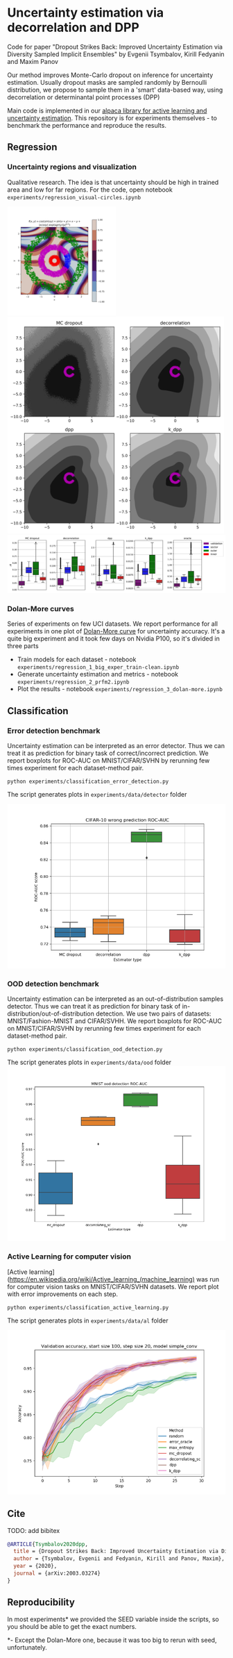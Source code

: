 # Uncertainty estimation via decorrelation and DPP

Code for paper "Dropout Strikes Back: Improved Uncertainty Estimation via Diversity Sampled Implicit Ensembles" by Evgenii Tsymbalov, Kirill Fedyanin and Maxim Panov 

 Our method improves Monte-Carlo dropout on inference for uncertainty estimation. Usually dropout masks are sampled randomly by Bernoulli distribution, we propose to sample them in a 'smart' data-based way, using decorrelation or determinantal point processes (DPP)

Main code is implemented in our [alpaca library for active learning and uncertainty estimation](https://github.com/stat-ml/alpaca). This repository is for experiments themselves - to benchmark the performance and reproduce the results.

## Regression
### Uncertainty regions and visualization 
Qualitative research. The idea is that uncertainty should be high in trained area and low for far regions. For the code, open notebook `experiments/regression_visual-circles.ipynb`

<img src="figures/2d_toy.png" alt="ring_regions" width="250"/>
<img src="figures/dpp_ring_contour.png" alt="methods" width="500"/>
<img src="figures/ring_results.png" alt="ring_regions" width="800"/>

### Dolan-More curves
Series of experiments on few UCI datasets. We report performance for all experiments in one plot of [Dolan-More curve](https://abelsiqueira.github.io/blog/introduction-to-performance-profile/) for uncertainty accuracy.
It's a quite big experiment and it took few days on Nvidia P100, so it's divided in three parts
- Train models for each dataset - notebook `experiments/regression_1_big_exper_train-clean.ipynb`
- Generate uncertainty estimation and metrics - notebook `experiments/regression_2_prfm2.ipynb`
- Plot the results - notebook `experiments/regression_3_dolan-more.ipynb`


## Classification
### Error detection benchmark
Uncertainty estimation can be interpreted as an error detector. Thus we can treat it as prediction for binary task of correct/incorrect prediction. We report boxplots for ROC-AUC on MNIST/CIFAR/SVHN by rerunning few times experiment for each dataset-method pair.
```
python experiments/classification_error_detection.py
```
The script generates plots in `experiments/data/detector` folder

![Error detection for CIFAR-10 dataset](figures/error_detector_cifar.png)
### OOD detection benchmark
Uncertainty estimation can be interpreted as an out-of-distribution samples detector. Thus we can treat it as prediction for binary task of in-distribution/out-of-distribution detection. We use two pairs of datasets: MNIST/Fashion-MNIST and CIFAR/SVHH. We report boxplots for ROC-AUC on MNIST/CIFAR/SVHN by rerunning few times experiment for each dataset-method pair.
```
python experiments/classification_ood_detection.py
```
The script generates plots in `experiments/data/ood` folder
![OOD detection for CIFAR-10 dataset](figures/ood_mnist.png)

### Active Learning for computer vision
[Active learning](https://en.wikipedia.org/wiki/Active_learning_(machine_learning) was run for computer vision tasks on MNIST/CIFAR/SVHN datasets. We report plot with error improvements on each step.
```
python experiments/classification_active_learning.py
```
The script generates plots in `experiments/data/al` folder

![Active learning for MNIST dataset results](figures/active_learning_mnist.png)

## Cite

TODO: add bibitex

```bibtex
@ARTICLE{Tsymbalov2020dpp,
  title = {Dropout Strikes Back: Improved Uncertainty Estimation via Diversity Sampled Implicit Ensembles},
  author = {Tsymbalov, Evgenii and Fedyanin, Kirill and Panov, Maxim},
  year = {2020},
  journal = {arXiv:2003.03274}
}
```

## Reproducibility
In most experiments* we provided the SEED variable inside the scripts, so you should be able to get the exact numbers.

*- Except the Dolan-More one, because it was too big to rerun with seed, unfortunately.
